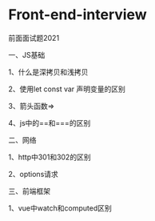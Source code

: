 # Front-end-interview
前面面试题2021

一、JS基础

1、什么是深拷贝和浅拷贝

2、使用let const var 声明变量的区别

3、箭头函数=>

4、js中的==和===的区别


二、网络

1、http中301和302的区别

2、options请求


三、前端框架

1、vue中watch和computed区别

